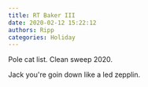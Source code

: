 ```yaml
---
title: RT Baker III
date: 2020-02-12 15:22:12
authors: Ripp
categories: Holiday
---
```


 Pole cat list.
Clean sweep 2020.

Jack you're goin down like a led zepplin.